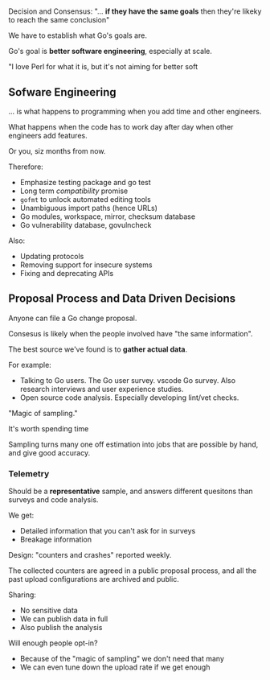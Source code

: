 # 

Decision and Consensus: "... **if they have the same goals** then they're
likeky to reach the same conclusion"

We have to establish what Go's goals are.

Go's goal is **better software engineering**, especially at scale.

"I love Perl for what it is, but it's not aiming for better soft

## Sofware Engineering

... is what happens to programming when you add time and other engineers.

What happens when the code has to work day after day when other engineers add
features.

Or you, siz months from now.

Therefore:

* Emphasize testing package and go test
* Long term _compatibility_ promise
* `gofmt` to unlock automated editing tools
* Unambiguous import paths (hence URLs)
* Go modules, workspace, mirror, checksum database
* Go vulnerability database, govulncheck

Also:

* Updating protocols
* Removing support for insecure systems
* Fixing and deprecating APIs

## Proposal Process and Data Driven Decisions

Anyone can file a Go change proposal.

Consesus is likely when the people involved have "the same information".

The best source we've found is to **gather actual data**.

For example:

* Talking to Go users. The Go user survey. vscode Go survey. Also research
  interviews and user experience studies.
* Open source code analysis. Especially developing lint/vet checks.

"Magic of sampling."

It's worth spending time 

Sampling turns many one off estimation into jobs that are possible by hand,
and give good accuracy.

### Telemetry

Should be a **representative** sample, and answers different quesitons than
surveys and code analysis.

We get:

* Detailed information that you can't ask for in surveys
* Breakage information

Design: "counters and crashes" reported weekly.

The collected counters are agreed in a public proposal process, and all the
past upload configurations are archived and public.

Sharing:

* No sensitive data
* We can publish data in full
* Also publish the analysis

Will enough people opt-in?

* Because of the "magic of sampling" we don't need that many
* We can even tune down the upload rate if we get enough
